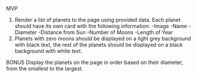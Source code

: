 MVP

1. Render a list of planets to the page using provided data. Each planet should have its own card with the following information:
   -Image
   -Name
   -Diameter
   -Distance from Sun
   -Number of Moons
   -Length of Year
2. Planets with zero moons should be displayed on a light grey background with black text, the rest of the planets should be displayed on a black background with white text.

BONUS
Display the planets on the page in order based on their diameter, from the smallest to the largest.
